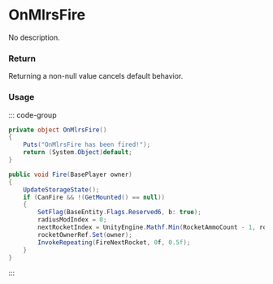 # OnMlrsFire
<Badge type="info" text="Vehicle"/><Badge type="danger" text="Carbon Compatible"/><Badge type="warning" text="Oxide Compatible"/>
No description.
### Return
Returning a non-null value cancels default behavior.

### Usage
::: code-group
```csharp [Example]
private object OnMlrsFire()
{
	Puts("OnMlrsFire has been fired!");
	return (System.Object)default;
}
```
```csharp [Source — Assembly-CSharp @ MLRS]
public void Fire(BasePlayer owner)
{
	UpdateStorageState();
	if (CanFire && !(GetMounted() == null))
	{
		SetFlag(BaseEntity.Flags.Reserved6, b: true);
		radiusModIndex = 0;
		nextRocketIndex = UnityEngine.Mathf.Min(RocketAmmoCount - 1, rocketTubes.Length - 1);
		rocketOwnerRef.Set(owner);
		InvokeRepeating(FireNextRocket, 0f, 0.5f);
	}
}

```
:::
